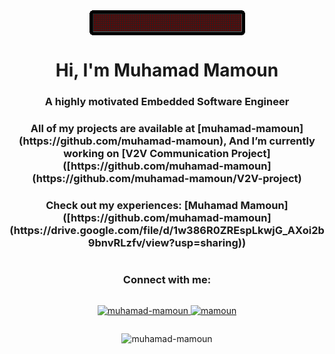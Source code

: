 <div align="center">
<img src="hello_github.gif" align="center" style="width: 100" />
</div>  

<h1 align="center">Hi, I'm Muhamad Mamoun</h1>
<h3 align="center">A highly motivated Embedded Software Engineer</h3>

<h3 align="center">All of my projects are available at [muhamad-mamoun](https://github.com/muhamad-mamoun), And I’m currently working on [V2V Communication Project]([https://github.com/muhamad-mamoun](https://github.com/muhamad-mamoun/V2V-project)</h3>
<h3 align="center">Check out my experiences: [Muhamad Mamoun]([https://github.com/muhamad-mamoun](https://drive.google.com/file/d/1w386R0ZREspLkwjG_AXoi2b9bnvRLzfv/view?usp=sharing))</h3>

<div style="display: flex; flex-direction: column; align-items: center;">

  <h3 align="center">Connect with me:</h3>
  <p align="center">
    <a href="https://linkedin.com/in/muhamad-mamoun" target="blank">
      <img src="https://raw.githubusercontent.com/rahuldkjain/github-profile-readme-generator/master/src/images/icons/Social/linked-in-alt.svg" alt="muhamad-mamoun" height="30" width="40" />
    </a>
    <a href="https://www.hackerrank.com/mamoun" target="blank">
      <img src="https://raw.githubusercontent.com/rahuldkjain/github-profile-readme-generator/master/src/images/icons/Social/hackerrank.svg" alt="mamoun" height="30" width="40" />
    </a>
  </p>

</div>

<p align="center"> <img src="https://komarev.com/ghpvc/?username=muhamad-mamoun&label=Profile%20views&color=0b0b0d&style=flat" alt="muhamad-mamoun" /> </p>
